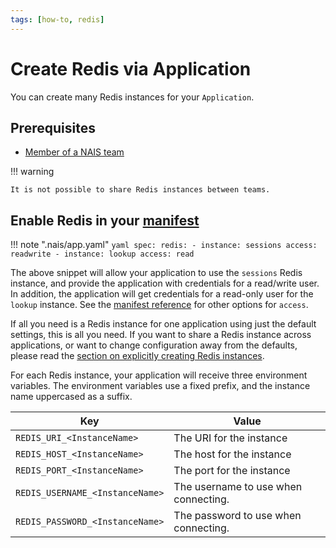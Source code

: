 ```yaml
---
tags: [how-to, redis]
---
```


# Create Redis via Application

You can create many Redis instances for your `Application`.

## Prerequisites
- [Member of a NAIS team](../../../explanations/team.md)

!!! warning 

    It is not possible to share Redis instances between teams.

## Enable Redis in your [manifest][app-spec-redis]

!!! note ".nais/app.yaml"
    ```yaml
    spec:
      redis:
        - instance: sessions
          access: readwrite
        - instance: lookup
          access: read
    ```

The above snippet will allow your application to use the `sessions`
Redis instance, and provide the application with credentials for a
read/write user. In addition, the application will get credentials for
a read-only user for the `lookup` instance. See the [manifest
reference][app-spec-redis] for other
options for `access`.

If all you need is a Redis instance for one application using just the
default settings, this is all you need. If you want to share a Redis
instance across applications, or want to change configuration away
from the defaults, please read the [section on explicitly creating
Redis instances](create-explicit.md).

For each Redis instance, your application will receive
three environment variables. The environment variables use a fixed
prefix, and the instance name uppercased as a suffix.

| Key                             | Value                                |
|---------------------------------|--------------------------------------|
| `REDIS_URI_<InstanceName>`      | The URI for the instance             |
| `REDIS_HOST_<InstanceName>`     | The host for the instance            |
| `REDIS_PORT_<InstanceName>`     | The port for the instance            |
| `REDIS_USERNAME_<InstanceName>` | The username to use when connecting. |
| `REDIS_PASSWORD_<InstanceName>` | The password to use when connecting. |

[app-spec-redis]: ../../../workloads/application/reference/application-spec.md#redis
